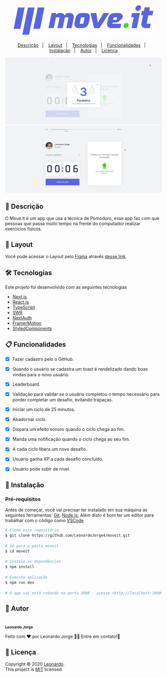 <h1 align="center">
  <img width="450px" src="./.github/images/logo-moveit-2.0.svg" />
  <br />
</h1>
<p align="center">
  <a href="#page_facing_up-descrição">Descrição</a>&nbsp;&nbsp;&nbsp;|&nbsp;&nbsp;&nbsp;
  <a href="#art-Layout">Layout</a>&nbsp;&nbsp;&nbsp;|&nbsp;&nbsp;&nbsp;
  <a href="#-tecnologias">Tecnologias</a>&nbsp;&nbsp;&nbsp;|&nbsp;&nbsp;&nbsp;
  <a href="#clipboard-Funcionalidades">Funcionalidades</a>&nbsp;&nbsp;&nbsp;|&nbsp;&nbsp;&nbsp;
  <a href="#closed_book-instalação">Instalação</a>&nbsp;&nbsp;&nbsp;|&nbsp;&nbsp;&nbsp;
  <a href="#man-Autor">Autor</a>&nbsp;&nbsp;&nbsp;|&nbsp;&nbsp;&nbsp;
  <a href="#memo-Licença">Licença</a>
</p>

<img src="./.github/images/levelup.png" />
<img src="./.github/images/aplication.png" />

## :page_facing_up: Descrição
O Move.it é um app que usa a técnica de Pomodoro, esse app faz com que pessoas que passa muito tempo na frente do computador realizar exercícios físicos.

## :art: Layout
Você pode acessar o Layout pelo <a href="https://www.figma.com">Figma<a> atravês <a href="https://www.figma.com/file/ZIzDXbcUgI6b9HRVA9wKYQ/Move.it-2.0">desse link<a>.

## 🛠 Tecnologias
Este projeto foi desenvolvido com as seguintes tecnologias

- [Next.js](https://nextjs.org/)
- [React.js](https://pt-br.reactjs.org/)
- [TypeScript](https://www.typescriptlang.org/)
- [SWR](https://swr.vercel.app/)
- [NextAuth](https://next-auth.js.org/)
- [FramerMotion](https://www.framer.com/motion/)
- [StyledComponents](https://styled-components.com/)

## :clipboard: Funcionalidades
- [x] Fazer cadastro pelo o GitHub.
- [x] Quando o usuário se cadastra um toast é rendelizado dando boas vindas para o novo usuário.
- [x] Leaderboard.
- [x] Validação para validar se o usuário completou o tempo necessário para porder completar um desafio, evitando trapaças.
- [x] Iniciar um ciclo de 25 minutos.
- [x] Abadornar ciclo.
- [x] Dispara um efeito sonoro quando o ciclo chega ao fim.
- [x] Manda uma notificação quando o ciclo chega ao seu fim.
- [x] A cada ciclo libera um novo desafio.
- [x] Usuário ganha XP a cada desafio concluído.
- [x] Usuário pode subir de nível.


## :closed_book: Instalação

### Pré-requisitos
Antes de começar, você vai precisar ter instalado em sua máquina as seguintes ferramentas:
[Git](https://git-scm.com), [Node.js](https://nodejs.org/en/), Além disto é bom ter um editor para trabalhar com o código como [VSCode](https://code.visualstudio.com/)

```bash
# Clone este repositório.
$ git clone https://github.com/LeonardoJorge4/moveit.git

# Vá para a pasta moveit
$ cd moveit

# Instale as dependências
$ npm install 

# Execute aplicação
$ npm run dev

# O app vai está rodando na porta 3000 - acesse <http://localhost:3000>
```

## :man: Autor

<a href="https://github.com/LeonardoJorge4/">
 <br />
 <sub><b>Leonardo Jorge</b></sub>
</a>


Feito com ❤️ por Leonardo Jorge :wave::wave: Entre em contato!🚀

<a href="https://www.linkedin.com/in/leonardo-conrrado-a88a561b6/">
</a>


## :memo: Licença

Copyright © 2020 [Leonardo](https://github.com/LeonardoJorge4).<br />
This project is [MIT](./LICENSE.txt) licensed.
